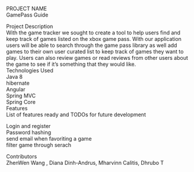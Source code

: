 PROJECT NAME <br />
GamePass Guide <br />

Project Description <br />
With the game tracker we sought to create a tool to help users find and keep track of games listed on the xbox game pass. With our application users will be able to search through the game pass library as well add games to their own user curated list to keep track of games they want to play. Users can also review games or read reviews from other users about the game to see if it’s something that they would like.
<br />
Technologies Used<br />
Java 8 <br />
hibernate <br />
Angular <br />
Spring MVC <br />
Spring Core <br />
Features 
<br />
List of features ready and TODOs for future development 

Login and register <br />
Password hashing <br />
send email when favoriting a game <br />
filter game through serach <br />


Contributors<br />
ZhenWen Wang , Diana Dinh-Andrus, Mharvinn Calitis,  Dhrubo T

